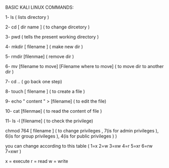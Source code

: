 BASIC KALI LINUX COMMANDS:

1- ls ( lists directory )

2- cd [ dir name ] ( to change dircetory )

3- pwd ( tells the present working directory )

4- mkdir [ filename ] ( make new dir )

5- rmdir [filenmae] ( remove dir )

6- mv [filename to move] [Filename where to move] ( to move dir to another dir )

7- cd .. ( go back one step)

8- touch [ filename ] ( to create a file )

9- echo " content " > [filename] ( to edit the file)

10- cat [filenmae] ( to read the content of file )

11- ls -l [filename] ( to check the privilege)

chmod 764 [ filename ] ( to change privileges , 7(is for admin privileges ), 6(is for group privileges ), 4(is for public privileges ) )

you can change according to this table ( 1=x 2=w 3=xw 4=r 5=xr 6=rw 7=xwr )

x = execute r = read w = write
